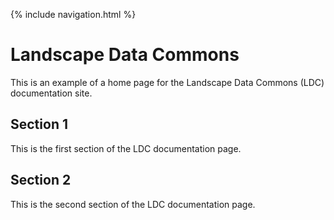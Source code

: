 
{% include navigation.html %}

# Landscape Data Commons

This is an example of a home page for the Landscape Data Commons (LDC) documentation site.

## Section 1

This is the first section of the LDC documentation page.

## Section 2 

This is the second section of the LDC documentation page.
